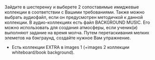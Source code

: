 Зайдите в шестеренку и выберете 2 сопоставимые имиджевые коллекции в соответствии с Вашими требованиями. Также можно выбрать аудиофайл, если он предусмотрен методичкой к данной коллекции. В аудио-коллекциях есть файл BACKGROUND MUSIC. Его можно использовать для создания атмосферы, если ученик(и) выполняют задание на время молча.
Путем перетаскивания мелких элеметов на бэкграунд, создайте нужное Вам упражнение. 
* Есть коллекции EXTRA в images 1 (+images 2 коллекции whiteboard/book background).
